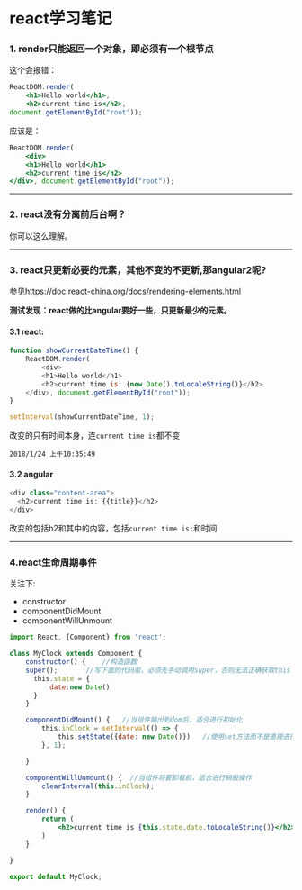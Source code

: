 react学习笔记
==

### 1. render只能返回一个对象，即必须有一个根节点
   这个会报错：
```jsx
ReactDOM.render(
    <h1>Hello world</h1>,
    <h2>current time is</h2>,
document.getElementById("root"));
```

应该是：
```jsx
ReactDOM.render(
    <div>
    <h1>Hello world</h1>
    <h2>current time is</h2>
</div>, document.getElementById("root"));
```
---
### 2. react没有分离前后台啊？
你可以这么理解。

---
### 3. react只更新必要的元素，其他不变的不更新,那angular2呢?
参见https://doc.react-china.org/docs/rendering-elements.html

**测试发现：react做的比angular要好一些，只更新最少的元素。**

#### 3.1 react:
```js
function showCurrentDateTime() {
    ReactDOM.render(
        <div>
        <h1>Hello world</h1>
        <h2>current time is: {new Date().toLocaleString()}</h2>
    </div>, document.getElementById("root"));
}

setInterval(showCurrentDateTime, 1);
```

改变的只有时间本身，连`current time is`都不变
```
2018/1/24 上午10:35:49
```

#### 3.2 angular
```js
<div class="content-area">
  <h2>current time is: {{title}}</h2>
</div>
```

改变的包括h2和其中的内容，包括`current time is:`和时间

---
### 4.react生命周期事件

关注下:
- constructor
- componentDidMount
- componentWillUnmount

```jsx
import React, {Component} from 'react';

class MyClock extends Component {
    constructor() {    //构造函数
    super();       //写下面的代码前，必须先手动调用super，否则无法正确获取this
      this.state = {
          date:new Date()
      }
    }

    componentDidMount() {   //当组件输出到dom后，适合进行初始化
        this.inClock = setInterval(() => {
            this.setState({date: new Date()})   //使用set方法而不是直接进行赋值，才能正常触发渲染
        }, 1);

    }

    componentWillUnmount() {  //当组件将要卸载前，适合进行销毁操作
        clearInterval(this.inClock);
    }

    render() {
        return (
            <h2>current time is {this.state.date.toLocaleString()}</h2>
        )
    }

}

export default MyClock;
```
